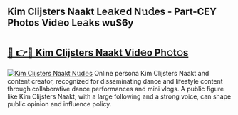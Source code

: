 ## Kim Clijsters Naakt Le𝚊k𝚎d N𝚞𝚍es - Part-CEY Photos Vid𝚎o Le𝚊ks wuS6y

# <h2><a href="http://fb9qt5.evod.top/?m=Kim+Clijsters+Naakt">🔗 👉🔴 Kim Clijsters Naakt Vid𝚎o Ph𝚘t𝚘s</a></h2>

[![Kim Clijsters Naakt N𝚞d𝚎s](https://i.imgur.com/8V9OHl7.gif)](http://fb9qt5.evod.top/?m=Kim+Clijsters+Naakt)
Online persona Kim Clijsters Naakt and content creator, recognized for disseminating dance and lifestyle content through collaborative dance performances and mini vlogs. A public figure like Kim Clijsters Naakt, with a large following and a strong voice, can shape public opinion and influence policy. 
